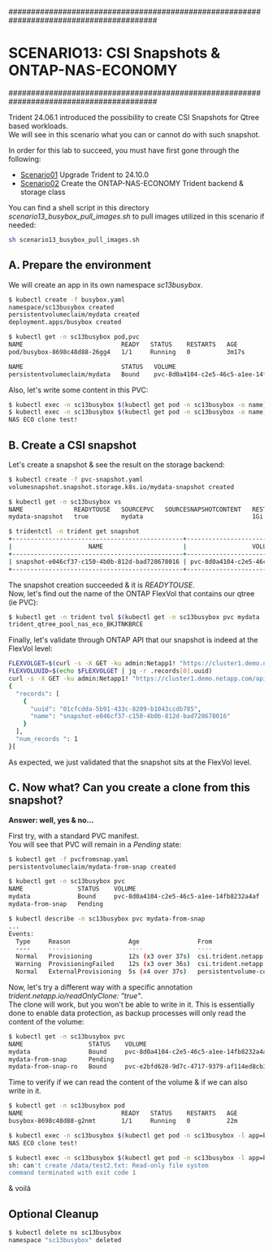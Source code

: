 #########################################################################################
# SCENARIO13: CSI Snapshots & ONTAP-NAS-ECONOMY
#########################################################################################

Trident 24.06.1 introduced the possibility to create CSI Snapshots for Qtree based workloads.  
We will see in this scenario what you can or cannot do with such snapshot.  

In order for this lab to succeed, you must have first gone through the following:  
- [Scenario01](../../../Scenario01) Upgrade Trident to 24.10.0
- [Scenario02](../../../Scenario02/1_Local_User/) Create the ONTAP-NAS-ECONOMY Trident backend & storage class  

You can find a shell script in this directory *scenario13_busybox_pull_images.sh* to pull images utilized in this scenario if needed:  
```bash
sh scenario13_busybox_pull_images.sh
```

## A. Prepare the environment

We will create an app in its own namespace _sc13busybox_.  
```bash
$ kubectl create -f busybox.yaml
namespace/sc13busybox created
persistentvolumeclaim/mydata created
deployment.apps/busybox created

$ kubectl get -n sc13busybox pod,pvc
NAME                           READY   STATUS    RESTARTS   AGE
pod/busybox-8698c48d88-26gg4   1/1     Running   0          3m17s

NAME                           STATUS   VOLUME                                     CAPACITY   ACCESS MODES   STORAGECLASS                VOLUMEATTRIBUTESCLASS   AGE
persistentvolumeclaim/mydata   Bound    pvc-8d0a4104-c2e5-46c5-a1ee-14fb8232a4af   1Gi        RWX            storage-class-nas-economy   <unset>                 3m17s
```
Also, let's write some content in this PVC:  
```bash
$ kubectl exec -n sc13busybox $(kubectl get pod -n sc13busybox -o name) -- sh -c 'echo "NAS ECO clone test!" > /data/test.txt'
$ kubectl exec -n sc13busybox $(kubectl get pod -n sc13busybox -o name) -- more /data/test.txt
NAS ECO clone test!
```

## B. Create a CSI snapshot

Let's create a snapshot & see the result on the storage backend:  
```bash
$ kubectl create -f pvc-snapshot.yaml
volumesnapshot.snapshot.storage.k8s.io/mydata-snapshot created

$ kubectl get -n sc13busybox vs
NAME              READYTOUSE   SOURCEPVC   SOURCESNAPSHOTCONTENT   RESTORESIZE   SNAPSHOTCLASS    SNAPSHOTCONTENT                                    CREATIONTIME   AGE
mydata-snapshot   true         mydata                              1Gi           csi-snap-class   snapcontent-e046cf37-c150-4b0b-812d-bad728678016   2s             3s

$ tridentctl -n trident get snapshot
+-----------------------------------------------+------------------------------------------+---------+
|                     NAME                      |                  VOLUME                  | MANAGED |
+-----------------------------------------------+------------------------------------------+---------+
| snapshot-e046cf37-c150-4b0b-812d-bad728678016 | pvc-8d0a4104-c2e5-46c5-a1ee-14fb8232a4af | true    |
+-----------------------------------------------+------------------------------------------+---------+
```
The snapshot creation succeeded & it is _READYTOUSE_.  
Now, let's find out the name of the ONTAP FlexVol that contains our qtree (ie PVC):
```bash
$ kubectl get -n trident tvol $(kubectl get -n sc13busybox pvc mydata -o=jsonpath='{.spec.volumeName}') -o=jsonpath='{.config.internalID}' | awk -F '/' '{print $5}'
trident_qtree_pool_nas_eco_BKJTNKBRCE
```
Finally, let's validate through ONTAP API that our snapshot is indeed at the FlexVol level:
```bash
FLEXVOLGET=$(curl -s -X GET -ku admin:Netapp1! "https://cluster1.demo.netapp.com/api/storage/volumes?name=trident_qtree_pool_nas_eco_BKJTNKBRCE" -H "accept: application/json")
FLEXVOLUUID=$(echo $FLEXVOLGET | jq -r .records[0].uuid)
curl -s -X GET -ku admin:Netapp1! "https://cluster1.demo.netapp.com/api/storage/volumes/$FLEXVOLUUID/snapshots" -H "accept: application/json"
{
  "records": [
    {
      "uuid": "01cfcdda-5b91-433c-8209-b1043ccdb785",
      "name": "snapshot-e046cf37-c150-4b0b-812d-bad728678016"
    }
  ],
  "num_records ": 1
}[
```
As expected, we just validated that the snapshot sits at the FlexVol level.

## C. Now what? Can you create a clone from this snapshot?  

**Answer: well, yes & no...**  

First try, with a standard PVC manifest.  
You will see that PVC will remain in a _Pending_ state:  
```bash
$ kubectl get -f pvcfromsnap.yaml 
persistentvolumeclaim/mydata-from-snap created

$ kubectl get -n sc13busybox pvc
NAME               STATUS    VOLUME                                     CAPACITY   ACCESS MODES   STORAGECLASS                VOLUMEATTRIBUTESCLASS   AGE
mydata             Bound     pvc-8d0a4104-c2e5-46c5-a1ee-14fb8232a4af   1Gi        RWX            storage-class-nas-economy   <unset>                 9m7s
mydata-from-snap   Pending                                                                        storage-class-nas-economy   <unset>                 17s

$ kubectl describe -n sc13busybox pvc mydata-from-snap
...
Events:
  Type     Reason                Age                From                                                                                            Message
  ----     ------                ----               ----                                                                                            -------
  Normal   Provisioning          12s (x3 over 37s)  csi.trident.netapp.io_trident-controller-85574d7d77-phrrx_0e3fea11-42ee-47ab-8e20-45c833de287f  External provisioner is provisioning volume for claim "sc13busybox/mydata-from-snap"
  Warning  ProvisioningFailed    12s (x3 over 36s)  csi.trident.netapp.io_trident-controller-85574d7d77-phrrx_0e3fea11-42ee-47ab-8e20-45c833de287f  failed to provision volume with StorageClass "storage-class-nas-economy": rpc error: code = Unknown desc = failed to create cloned volume pvc-ffe07920-431b-4643-9c72-2a15111ff8b3 on backend BackendForNFSQtrees: cloning is not supported by backend type ontap-nas-economy
  Normal   ExternalProvisioning  5s (x4 over 37s)   persistentvolume-controller                                                                     Waiting for a volume to be created either by the external provisioner 'csi.trident.netapp.io' or manually by the system administrator. If volume creation is delayed, please verify that the provisioner is running and correctly registered.
```

Now, let's try a different way with a specific annotation _trident.netapp.io/readOnlyClone: "true"_.  
The clone will work, but you won't be able to write in it. This is essentially done to enable data protection, as backup processes will only read the content of the volume:  
```bash
$ kubectl get -n sc13busybox pvc
NAME                  STATUS    VOLUME                                     CAPACITY   ACCESS MODES   STORAGECLASS                VOLUMEATTRIBUTESCLASS   AGE
mydata                Bound     pvc-8d0a4104-c2e5-46c5-a1ee-14fb8232a4af   1Gi        RWX            storage-class-nas-economy   <unset>                 16m
mydata-from-snap      Pending                                                                        storage-class-nas-economy   <unset>                 4m6s
mydata-from-snap-ro   Bound     pvc-e2bfd628-9d7c-4717-9379-af114ed8cb38   1Gi        RWX            storage-class-nas-economy   <unset>                 11s
```
Time to verify if we can read the content of the volume & if we can also write in it.  
```bash
$ kubectl get -n sc13busybox pod
NAME                           READY   STATUS    RESTARTS   AGE
busybox-8698c48d88-g2nmt       1/1     Running   0          22m

$ kubectl exec -n sc13busybox $(kubectl get pod -n sc13busybox -l app=busybox-clone -o name) -- more /data/test.txt
NAS ECO clone test!

$ kubectl exec -n sc13busybox $(kubectl get pod -n sc13busybox -l app=busybox-clone -o name) -- sh -c 'echo "Write in clone" > /data/test2.txt'
sh: can't create /data/test2.txt: Read-only file system
command terminated with exit code 1
```
& voilà 

## Optional Cleanup

```bash
$ kubectl delete ns sc13busybox
namespace "sc13busybox" deleted
```